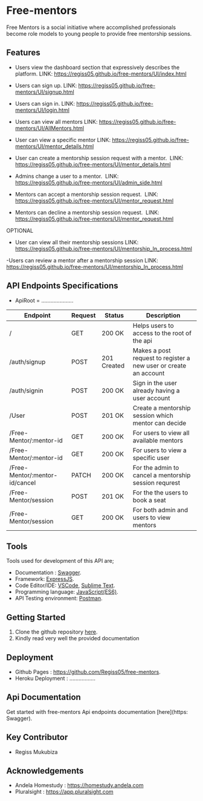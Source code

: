 # Free-mentors
Free Mentors is a social initiative where accomplished professionals become role models to young people to provide free mentorship sessions. 

## Features

- Users view the dashboard section that expressively describes the platform. LINK: https://regiss05.github.io/free-mentors/UI/index.html
 
- Users can sign up.
LINK: https://regiss05.github.io/free-mentors/UI/signup.html

- Users can sign in.
LINK: https://regiss05.github.io/free-mentors/UI/login.html

- Users can view all mentors
LINK: https://regiss05.github.io/free-mentors/UI/AllMentors.html

- User can view a specific mentor
LINK: https://regiss05.github.io/free-mentors/UI/mentor_details.html

- User can create a mentorship session request with a mentor. 
LINK: https://regiss05.github.io/free-mentors/UI/mentor_details.html

- Admins change a user to a mentor. 
LINK: https://regiss05.github.io/free-mentors/UI/admin_side.html

- Mentors can accept a mentorship session request.  
LINK: https://regiss05.github.io/free-mentors/UI/mentor_request.html

- Mentors can decline a mentorship session request.  
LINK: https://regiss05.github.io/free-mentors/UI/mentor_request.html

OPTIONAL
- User can view all their mentorship sessions
LINK: https://regiss05.github.io/free-mentors/UI/mentorship_In_process.html 

-Users can review a mentor after a mentorship session
LINK: https://regiss05.github.io/free-mentors/UI/mentorship_In_process.html
## API Endpoints Specifications

- ApiRoot = .....................

| Endpoint | Request | Status | Description |
| --- | --- | --- | --- |
| / | GET | 200 OK | Helps users to access to the root of the api |
| /auth/signup | POST | 201 Created | Makes a post request to register a new user or create an account |
| /auth/signin | POST | 200 OK | Sign in the user already having a user account |
| /User | POST | 201 OK | Create a mentorship session which mentor can decide |
| /Free-Mentor/:mentor-id | GET | 200 OK | For users to view all available mentors |
| /Free-Mentor/:mentor-id | GET | 200 OK | For users to view a specific user |
| /Free-Mentor/:mentor-id/cancel | PATCH | 200 OK | For the admin to cancel a mentorship session requrest |
| /Free-Mentor/session | POST | 201 OK | For the the users to book a seat |
| /Free-Mentor/session | GET | 200 OK | For both admin and users to view mentors  |

## Tools

Tools used for development of this API are;
- Documentation : [Swagger](https://swagger.io/).
- Framework: [ExpressJS](http://expressjs.com/).
- Code Editor/IDE: [VSCode](https://code.visualstudio.com), [Sublime Text](https://www.sublimetext.com/).
- Programming language: [JavaScript(ES6)](https://developer.mozilla.org/en-US/docs/Web/JavaScript/).
- API Testing environment: [Postman](https://www.getpostman.com).

## Getting Started

1. Clone the github repository [here](https://github.com/Regiss05/free-mentors). 
2. Kindly read very well the provided documentation

## Deployment

- Github Pages : https://github.com/Regiss05/free-mentors.
- Heroku Deployment : .................

## Api Documentation

Get started with free-mentors Api endpoints documentation [here](https: Swagger).

## Key Contributor

- Regiss Mukubiza

## Acknowledgements

- Andela Homestudy : https://homestudy.andela.com
- Pluralsight      : https://app.pluralsight.com
